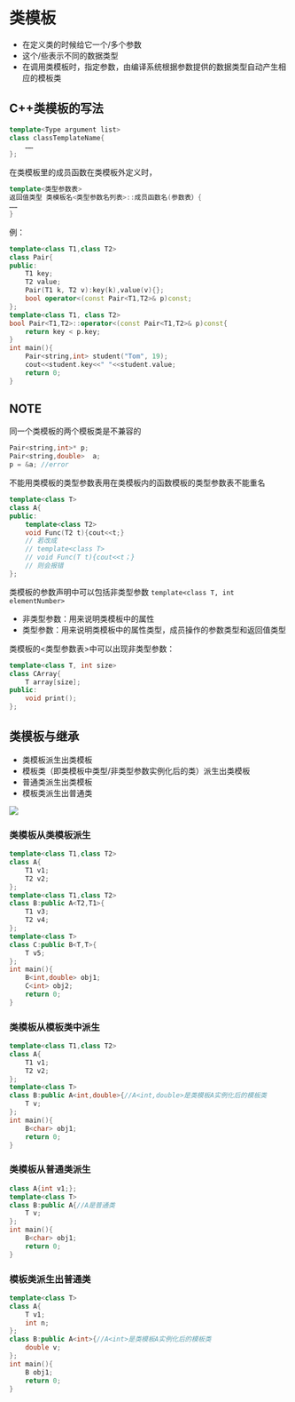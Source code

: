 # 类模板
- 在定义类的时候给它一个/多个参数
- 这个/些表示不同的数据类型
- 在调用类模板时，指定参数，由编译系统根据参数提供的数据类型自动产生相应的模板类
## C++类模板的写法
```C++
template<Type argument list>
class classTemplateName{
	……
};
```
在类模板里的成员函数在类模板外定义时，
```c++
template<类型参数表>
返回值类型 类模板名<类型参数名列表>::成员函数名(参数表）{
……
}
```
例：
```c++
template<class T1,class T2>
class Pair{
public:
	T1 key;
	T2 value;
	Pair(T1 k, T2 v):key(k),value(v){};
	bool operator<(const Pair<T1,T2>& p)const;
};
template<class T1, class T2>
bool Pair<T1,T2>::operator<(const Pair<T1,T2>& p)const{
	return key < p.key;
}
int main(){
	Pair<string,int> student("Tom", 19);
	cout<<student.key<<" "<<student.value;
	return 0;
}
```
## NOTE

同一个类模板的两个模板类是不兼容的
```c++
Pair<string,int>* p;
Pair<string,double>  a;
p = &a; //error
```
不能用类模板的类型参数表用在类模板内的函数模板的类型参数表不能重名
```c++
template<class T>
class A{
public:
	template<class T2>
	void Func(T2 t){cout<<t;}
	// 若改成
	// template<class T>
	// void Func(T t){cout<<t；}
	// 则会报错
};
```
类模板的参数声明中可以包括非类型参数
`template<class T, int elementNumber>`
- 非类型参数：用来说明类模板中的属性
- 类型参数：用来说明类模板中的属性类型，成员操作的参数类型和返回值类型

类模板的<类型参数表>中可以出现非类型参数：
```c++
template<class T, int size>
class CArray{
	T array[size];
public:
	void print();
};
```
## 类模板与继承
- 类模板派生出类模板
- 模板类（即类模板中类型/非类型参数实例化后的类）派生出类模板
- 普通类派生出类模板
- 模板类派生出普通类

![](https://i.imgur.com/yoecZU4.png)

### 类模板从类模板派生
```c++
template<class T1,class T2>
class A{
	T1 v1;
	T2 v2;
};
template<class T1,class T2>
class B:public A<T2,T1>{
	T1 v3; 
	T2 v4;
};
template<class T>
class C:public B<T,T>{
	T v5;
};
int main(){
	B<int,double> obj1;
	C<int> obj2;
	return 0;
}
```
### 类模板从模板类中派生
```c++
template<class T1,class T2>
class A{
	T1 v1; 
	T2 v2;
};
template<class T>
class B:public A<int,double>{//A<int,double>是类模板A实例化后的模板类
	T v;
};
int main(){
	B<char> obj1;
	return 0;
}
```
### 类模板从普通类派生
```c++
class A{int v1;};
template<class T>
class B:public A{//A是普通类
	T v;
};
int main(){
	B<char> obj1;
	return 0;
}
```
### 模板类派生出普通类
```c++
template<class T>
class A{
	T v1;
	int n;
};
class B:public A<int>{//A<int>是类模板A实例化后的模板类
	double v;
};
int main(){
	B obj1;
	return 0;
}
```
